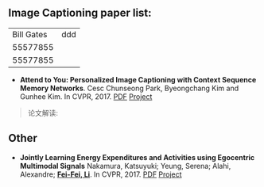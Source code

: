 ## Image Captioning paper list:
<table style="width:100%">
  <tr>
    <td colspan="3">Bill Gates</td>
    <td>ddd</td>
  </tr>
  <tr>
    <td>55577855</td>
  </tr>
  <tr>
    <td>55577855</td>
  </tr>
</table>

- <b>Attend to You: Personalized Image Captioning with Context Sequence Memory Networks</b>.
Cesc Chunseong Park, Byeongchang Kim and Gunhee Kim. In CVPR, 2017.
[PDF](https://arxiv.org/abs/1704.06485) [Project](https://github.com/cesc-park/attend2u)

> 论文解读:

## Other
- <b>Jointly Learning Energy Expenditures and Activities using Egocentric Multimodal Signals</b>
Nakamura, Katsuyuki; Yeung, Serena; Alahi, Alexandre;
[<b>Fei-Fei, Li</b>](http://vision.stanford.edu/publications.html#year2017). In CVPR, 2017.
[PDF](http://vision.stanford.edu/pdf/nakamura2017cvpr.pdf) [Project]()
